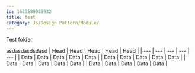 ```yaml
---
id: 1639589089932
title: test
category: Js/Design Pattern/Module/
---
```


Test folder

























asdasdasdsdasd
| Head | Head | Head | Head | Head |
| --- | --- | --- | --- | --- |
| Data | Data | Data | Data | Data |
| Data | Data | Data | Data | Data |
| Data | Data | Data | Data | Data |
| Data | Data | Data | Data | Data |